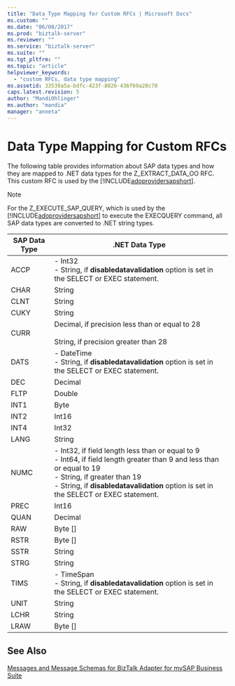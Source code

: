 ```yaml
---
title: "Data Type Mapping for Custom RFCs | Microsoft Docs"
ms.custom: ""
ms.date: "06/08/2017"
ms.prod: "biztalk-server"
ms.reviewer: ""
ms.service: "biztalk-server"
ms.suite: ""
ms.tgt_pltfrm: ""
ms.topic: "article"
helpviewer_keywords: 
  - "custom RFCs, data type mapping"
ms.assetid: 33539a5a-bdfc-423f-8026-436f69a20c70
caps.latest.revision: 5
author: "MandiOhlinger"
ms.author: "mandia"
manager: "anneta"
---
```

# Data Type Mapping for Custom RFCs
The following table provides information about SAP data types and how they are mapped to .NET data types for the Z_EXTRACT_DATA_OO RFC. This custom RFC is used by the [!INCLUDE[adoprovidersapshort](../../includes/adoprovidersapshort-md.md)].  
  
> [!NOTE]
>  For the Z_EXECUTE_SAP_QUERY, which is used by the [!INCLUDE[adoprovidersapshort](../../includes/adoprovidersapshort-md.md)] to execute the EXECQUERY command, all SAP data types are converted to .NET string types.  
  
|SAP Data Type|.NET Data Type|  
|-------------------|--------------------|  
|ACCP|-   Int32<br />-   String, if **disabledatavalidation** option is set in the SELECT or EXEC statement.|  
|CHAR|String|  
|CLNT|String|  
|CUKY|String|  
|CURR|Decimal, if precision less than or equal to 28<br /><br /> String, if precision greater than 28|  
|DATS|-   DateTime<br />-   String, if **disabledatavalidation** option is set in the SELECT or EXEC statement.|  
|DEC|Decimal|  
|FLTP|Double|  
|INT1|Byte|  
|INT2|Int16|  
|INT4|Int32|  
|LANG|String|  
|NUMC|-   Int32, if field length less than or equal to 9<br />-   Int64, if field length greater than 9 and less than or equal to 19<br />-   String, if greater than 19<br />-   String, if **disabledatavalidation** option is set in the SELECT or EXEC statement.|  
|PREC|Int16|  
|QUAN|Decimal|  
|RAW|Byte []|  
|RSTR|Byte []|  
|SSTR|String|  
|STRG|String|  
|TIMS|-   TimeSpan<br />-   String, if **disabledatavalidation** option is set in the SELECT or EXEC statement.|  
|UNIT|String|  
|LCHR|String|  
|LRAW|Byte []|  
  
## See Also  
 [Messages and Message Schemas for BizTalk Adapter for mySAP Business Suite](../../adapters-and-accelerators/adapter-sap/messages-and-message-schemas-for-biztalk-adapter-for-mysap-business-suite.md)